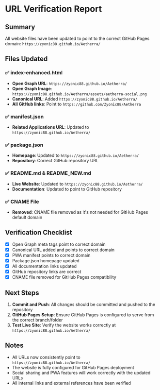 # URL Verification Report

## Summary
All website files have been updated to point to the correct GitHub Pages domain: `https://zyonic88.github.io/Aetherra/`

## Files Updated

### ✅ index-enhanced.html
- **Open Graph URL**: `https://zyonic88.github.io/Aetherra/`
- **Open Graph Image**: `https://zyonic88.github.io/Aetherra/assets/aetherra-social.png`
- **Canonical URL**: Added `https://zyonic88.github.io/Aetherra/`
- **All GitHub links**: Point to `https://github.com/Zyonic88/Aetherra`

### ✅ manifest.json
- **Related Applications URL**: Updated to `https://zyonic88.github.io/Aetherra/`

### ✅ package.json
- **Homepage**: Updated to `https://zyonic88.github.io/Aetherra/`
- **Repository**: Correct GitHub repository URL

### ✅ README.md & README_NEW.md
- **Live Website**: Updated to `https://zyonic88.github.io/Aetherra/`
- **Documentation**: Updated to point to GitHub repository

### ✅ CNAME File
- **Removed**: CNAME file removed as it's not needed for GitHub Pages default domain

## Verification Checklist

- [x] Open Graph meta tags point to correct domain
- [x] Canonical URL added and points to correct domain
- [x] PWA manifest points to correct domain
- [x] Package.json homepage updated
- [x] All documentation links updated
- [x] GitHub repository links are correct
- [x] CNAME file removed for GitHub Pages compatibility

## Next Steps

1. **Commit and Push**: All changes should be committed and pushed to the repository
2. **GitHub Pages Setup**: Ensure GitHub Pages is configured to serve from the correct branch/folder
3. **Test Live Site**: Verify the website works correctly at `https://zyonic88.github.io/Aetherra/`

## Notes

- All URLs now consistently point to `https://zyonic88.github.io/Aetherra/`
- The website is fully configured for GitHub Pages deployment
- Social sharing and PWA features will work correctly with the updated URLs
- All internal links and external references have been verified
